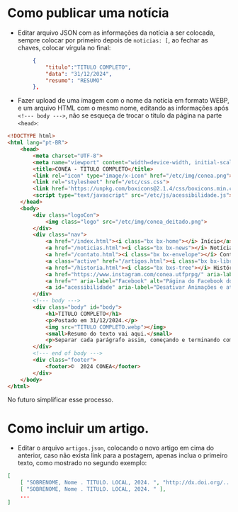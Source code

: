# Como publicar uma notícia

- Editar arquivo JSON com as informações da notícia a ser colocada, sempre colocar por primeiro depois de `noticias: [`, ao fechar as chaves, colocar vírgula no final:
```json
    	{
			"titulo":"TITULO COMPLETO",
			"data": "31/12/2024",
			"resumo": "RESUMO"
		},
```

- Fazer upload de uma imagem com o nome da notícia em formato WEBP, e um arquivo HTML com o mesmo nome, editando as informações após `<!--- body --->`, não se esqueça de trocar o titulo da página na parte `<head>`:

```html
<!DOCTYPE html>
<html lang="pt-BR">
	<head>
		<meta charset="UTF-8">
		<meta name="viewport" content="width=device-width, initial-scale=1.0">
		<title>CONEA - TITULO COMPLETO</title>
		<link rel="icon" type="image/x-icon" href="/etc/img/conea.png">
		<link rel="stylesheet" href="/etc/css.css">
		<link href='https://unpkg.com/boxicons@2.1.4/css/boxicons.min.css' rel='stylesheet'>
        <script type="text/javascript" src="/etc/js/acessibilidade.js"></script>
	</head>
	<body>
		<div class="logoCon">
			<img class="logo" src="/etc/img/conea_deitado.png">
		</div>
		<div class="nav">
			<a href="/index.html"><i class="bx bx-home"></i> Início</a>
			<a href="/noticias.html"><i class="bx bx-news"></i> Notícias</a>
			<a href="/contato.html"><i class="bx bx-envelope"></i> Contato</a>
			<a class="active" href="/artigos.html"><i class="bx bx-library"></i> Artigos</a>
			<a href="/historia.html"><i class="bx bxs-tree"></i> História</a>
			<a href="https://www.instagram.com/conea.utfprpg/" aria-label="Instagram" alt="Página do Instagram do CONEA" target="_blank" rel="noopener noreferrer"><i class="bx bxl-instagram"></i></a>
			<a href="" aria-label="Facebook" alt="Página do Facebook do CONEA" target="_blank" rel="noopener noreferrer"><i class="bx bxl-facebook"></i></a>
			<a id="acessibilidade" aria-label="Desativar Animações e ativar alto contraste." alt="Desativar animações e ativar alto contraste" onclick="ativarAcessibilidade()"><i class='bx bx-low-vision'></i></a>
		</div> 
		<!--- body --->
		<div class="body" id="body">
			<h1>TITULO COMPLETO</h1>
			<p>Postado em 31/12/2024.</p>
			<img src="TITULO COMPLETO.webp"></img>
			<small>Resumo do texto vai aqui.</small>
			<p>Separar cada parágrafo assim, começando e terminando com as tags P</p>
		</div>
		<!--- end of body --->
		<div class="footer">
			<footer>©  2024 CONEA</footer>
		</div>
	</body>
</html>
```

No futuro simplificar esse processo.

# Como incluir um artigo.
- Editar o arquivo `artigos.json`, colocando o novo artigo em cima do anterior, caso não exista link para a postagem, apenas inclua o primeiro texto, como mostrado no segundo exemplo:
```json
[
	[ "SOBRENOME, Nome . TITULO. LOCAL, 2024. ", "http://dx.doi.org/.../" ],
	[ "SOBRENOME, Nome . TITULO. LOCAL, 2024. " ],
    ...
]
```
